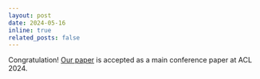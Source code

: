 ```yaml
---
layout: post
date: 2024-05-16
inline: true
related_posts: false
---
```


Congratulation! [Our paper](https://arxiv.org/abs/2402.11253) is accepted as a main conference paper at ACL 2024.
